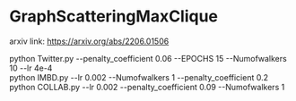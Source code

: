 # GraphScatteringMaxClique
arxiv link: https://arxiv.org/abs/2206.01506


python Twitter.py --penalty_coefficient 0.06 --EPOCHS 15 --Numofwalkers 10 --lr 4e-4\
python IMBD.py --lr 0.002 --Numofwalkers 1 --penalty_coefficient 0.2\
python COLLAB.py --lr 0.002 --penalty_coefficient 0.09 --Numofwalkers 1
